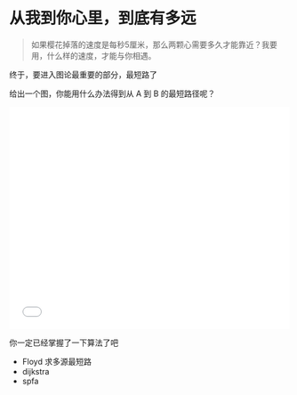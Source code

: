 # 从我到你心里，到底有多远

> 如果樱花掉落的速度是每秒5厘米，那么两颗心需要多久才能靠近？我要用，什么样的速度，才能与你相遇。

终于，要进入图论最重要的部分，最短路了

给出一个图，你能用什么办法得到从 A 到 B 的最短路径呢？

<iframe src="//player.bilibili.com/player.html?isOutside=true&aid=113927212044246&bvid=BV1GkFoerExA&cid=28172029479&p=2&autoplay=0" scrolling="no" frameborder="no" framespacing="0" allowfullscreen="true" width="100%" height="400px"></iframe>

你一定已经掌握了一下算法了吧

- Floyd 求多源最短路
- dijkstra
- spfa

